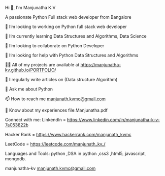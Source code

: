 Hi 👋, I'm Manjunatha K.V

A passionate Python Full stack web developer from Bangalore

🔭 I’m looking to working on Python full stack web developer

🌱 I’m currently learning Data Structures and Algorithms, Data Science

👯 I’m looking to collaborate on Python Developer

🤝 I’m looking for help with Python Data Structures and Algorithms

👨‍💻 All of my projects are available at https://manjunatha-kv.github.io/PORTFOLIO/

📝 I regularly write articles on (Data structure Algorithm)

💬 Ask me about Python

📫 How to reach me manjunath.kvmc@gmail.com

📄 Know about my experiences file:Manjunatha.pdf

Connect with me:
LinkendIn = https://www.linkedin.com/in/manjunatha-k-v-7a053822b

Hacker Rank = https://www.hackerrank.com/manjunath_kvmc

LeetCode = https://leetcode.com/manjunath_kv_/

Languages and Tools:
python ,DSA in python ,css3 ,html5, javascript, mongodb.  

manjunatha-kv
manjunath.kvmc@gmail.com
